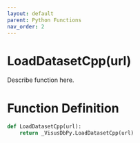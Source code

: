 ```yaml
---
layout: default
parent: Python Functions
nav_order: 2
---
```


# LoadDatasetCpp(url)

Describe function here.

# Function Definition

```python
def LoadDatasetCpp(url):
    return _VisusDbPy.LoadDatasetCpp(url)
```